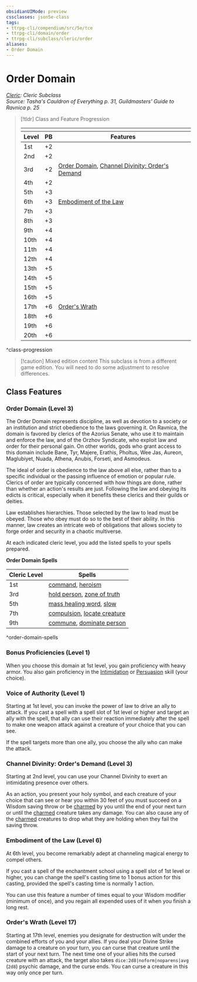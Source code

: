 ```yaml
---
obsidianUIMode: preview
cssclasses: json5e-class
tags:
- ttrpg-cli/compendium/src/5e/tce
- ttrpg-cli/domain/order
- ttrpg-cli/subclass/cleric/order
aliases:
- Order Domain
---
```

# Order Domain
*[Cleric](./cleric-xphb.md): Cleric Subclass*  
*Source: Tasha's Cauldron of Everything p. 31, Guildmasters' Guide to Ravnica p. 25*  

> [!tldr] Class and Feature Progression
> 
> <table class="class-progression">
> <thead>
> <tr><th colspan='3'></th></tr>
> <tr class="class-progression"><th class"level">Level</th><th class"pb">PB</th><th class"feature">Features</th></tr>
> </thead><tbody>
> <tr class="class-progression"><td class"level">1st</td><td class"pb">+2</td><td class"feature"></td></tr>
> <tr class="class-progression"><td class"level">2nd</td><td class"pb">+2</td><td class"feature"></td></tr>
> <tr class="class-progression"><td class"level">3rd</td><td class"pb">+2</td><td class"feature"><a href='#Order Domain (Level 3)' class='internal-link'>Order Domain</a>, <a href='#Channel Divinity: Order's Demand (Level 3)' class='internal-link'>Channel Divinity: Order's Demand</a></td></tr>
> <tr class="class-progression"><td class"level">4th</td><td class"pb">+2</td><td class"feature"></td></tr>
> <tr class="class-progression"><td class"level">5th</td><td class"pb">+3</td><td class"feature"></td></tr>
> <tr class="class-progression"><td class"level">6th</td><td class"pb">+3</td><td class"feature"><a href='#Embodiment of the Law (Level 6)' class='internal-link'>Embodiment of the Law</a></td></tr>
> <tr class="class-progression"><td class"level">7th</td><td class"pb">+3</td><td class"feature"></td></tr>
> <tr class="class-progression"><td class"level">8th</td><td class"pb">+3</td><td class"feature"></td></tr>
> <tr class="class-progression"><td class"level">9th</td><td class"pb">+4</td><td class"feature"></td></tr>
> <tr class="class-progression"><td class"level">10th</td><td class"pb">+4</td><td class"feature"></td></tr>
> <tr class="class-progression"><td class"level">11th</td><td class"pb">+4</td><td class"feature"></td></tr>
> <tr class="class-progression"><td class"level">12th</td><td class"pb">+4</td><td class"feature"></td></tr>
> <tr class="class-progression"><td class"level">13th</td><td class"pb">+5</td><td class"feature"></td></tr>
> <tr class="class-progression"><td class"level">14th</td><td class"pb">+5</td><td class"feature"></td></tr>
> <tr class="class-progression"><td class"level">15th</td><td class"pb">+5</td><td class"feature"></td></tr>
> <tr class="class-progression"><td class"level">16th</td><td class"pb">+5</td><td class"feature"></td></tr>
> <tr class="class-progression"><td class"level">17th</td><td class"pb">+6</td><td class"feature"><a href='#Order's Wrath (Level 17)' class='internal-link'>Order's Wrath</a></td></tr>
> <tr class="class-progression"><td class"level">18th</td><td class"pb">+6</td><td class"feature"></td></tr>
> <tr class="class-progression"><td class"level">19th</td><td class"pb">+6</td><td class"feature"></td></tr>
> <tr class="class-progression"><td class"level">20th</td><td class"pb">+6</td><td class"feature"></td></tr>
> </tbody></table>

^class-progression


> [!caution] Mixed edition content
> This subclass is from a different game edition. You will need to do some adjustment to resolve differences.

## Class Features

### Order Domain (Level 3)

The Order Domain represents discipline, as well as devotion to a society or an institution and strict obedience to the laws governing it. On Ravnica, the domain is favored by clerics of the Azorius Senate, who use it to maintain and enforce the law, and of the Orzhov Syndicate, who exploit law and order for their personal gain. On other worlds, gods who grant access to this domain include Bane, Tyr, Majere, Erathis, Pholtus, Wee Jas, Aureon, Maglubiyet, Nuada, Athena, Anubis, Forseti, and Asmodeus.

The ideal of order is obedience to the law above all else, rather than to a specific individual or the passing influence of emotion or popular rule. Clerics of order are typically concerned with how things are done, rather than whether an action's results are just. Following the law and obeying its edicts is critical, especially when it benefits these clerics and their guilds or deities.

Law establishes hierarchies. Those selected by the law to lead must be obeyed. Those who obey must do so to the best of their ability. In this manner, law creates an intricate web of obligations that allows society to forge order and security in a chaotic multiverse.

At each indicated cleric level, you add the listed spells to your spells prepared.

**Order Domain Spells**

| Cleric Level | Spells |
|--------------|--------|
| 1st | [command](Інструменти%20ДМ/CLI/spells/command-xphb.md), [heroism](Інструменти%20ДМ/CLI/spells/heroism-xphb.md) |
| 3rd | [hold person](Інструменти%20ДМ/CLI/spells/hold-person-xphb.md), [zone of truth](Інструменти%20ДМ/CLI/spells/zone-of-truth-xphb.md) |
| 5th | [mass healing word](Інструменти%20ДМ/CLI/spells/mass-healing-word-xphb.md), [slow](Інструменти%20ДМ/CLI/spells/slow-xphb.md) |
| 7th | [compulsion](Інструменти%20ДМ/CLI/spells/compulsion-xphb.md), [locate creature](Інструменти%20ДМ/CLI/spells/locate-creature-xphb.md) |
| 9th | [commune](Інструменти%20ДМ/CLI/spells/commune-xphb.md), [dominate person](Інструменти%20ДМ/CLI/spells/dominate-person-xphb.md) |
^order-domain-spells

### Bonus Proficiencies (Level 1)

When you choose this domain at 1st level, you gain proficiency with heavy armor. You also gain proficiency in the [Intimidation](Інструменти%20ДМ/CLI/rules/skills.md#Intimidation) or [Persuasion](Інструменти%20ДМ/CLI/rules/skills.md#Persuasion) skill (your choice).

### Voice of Authority (Level 1)

Starting at 1st level, you can invoke the power of law to drive an ally to attack. If you cast a spell with a spell slot of 1st level or higher and target an ally with the spell, that ally can use their reaction immediately after the spell to make one weapon attack against a creature of your choice that you can see.

If the spell targets more than one ally, you choose the ally who can make the attack.

### Channel Divinity: Order's Demand (Level 3)

Starting at 2nd level, you can use your Channel Divinity to exert an intimidating presence over others.

As an action, you present your holy symbol, and each creature of your choice that can see or hear you within 30 feet of you must succeed on a Wisdom saving throw or be [charmed](Інструменти%20ДМ/CLI/rules/conditions.md#Charmed) by you until the end of your next turn or until the [charmed](Інструменти%20ДМ/CLI/rules/conditions.md#Charmed) creature takes any damage. You can also cause any of the [charmed](Інструменти%20ДМ/CLI/rules/conditions.md#Charmed) creatures to drop what they are holding when they fail the saving throw.

### Embodiment of the Law (Level 6)

At 6th level, you become remarkably adept at channeling magical energy to compel others.

If you cast a spell of the enchantment school using a spell slot of 1st level or higher, you can change the spell's casting time to 1 bonus action for this casting, provided the spell's casting time is normally 1 action.

You can use this feature a number of times equal to your Wisdom modifier (minimum of once), and you regain all expended uses of it when you finish a long rest.

### Order's Wrath (Level 17)

Starting at 17th level, enemies you designate for destruction wilt under the combined efforts of you and your allies. If you deal your Divine Strike damage to a creature on your turn, you can curse that creature until the start of your next turn. The next time one of your allies hits the cursed creature with an attack, the target also takes `dice:2d8|noform|noparens|avg` (`2d8`) psychic damage, and the curse ends. You can curse a creature in this way only once per turn.